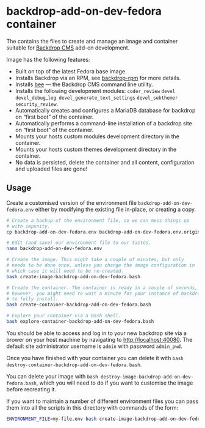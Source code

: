 # backdrop-add-on-dev-fedora container

The contains the files to create and manage an image and container
suitable for [Backdrop CMS](https://backdropcms.org/home "Learn more
about Backdrop CMS.") add-on development.

Image has the following features:

* Built on top of the latest Fedora base image.
* Installs Backdrop via an RPM, see
  [backdrop-rpm](https://github.com/danieljrmay/backdrop-rpm "GitHub
  project page.") for more details.
* Installs [bee](https://github.com/backdrop-contrib/bee "GitHub
  project page.") — the Backdrop CMS command line utility.
* Installs the following development modules: `coder_review`
    `devel` `devel_debug`_`log devel_generate_text_settings`
    `devel_subthemer` `security_review`.
* Automatically creates and configures a MariaDB database for backdrop
    on “first boot” of the container.
* Automatically performs a command-line installation of a backdrop
  site on “first boot” of the container.
* Mounts your hosts custom modules development directory in the
  container.
* Mounts your hosts custom themes development directory in the
  container.
* No data is persisted, delete the container and all content,
  configuration and uploaded files are gone!

## Usage

Create a customised version of the environment file
`backdrop-add-on-dev-fedora.env` either by modifying the existing file
in-place, or creating a copy.

```sh
# Create a backup of the environment file, so we can mess things up
# with impunity.
cp backdrop-add-on-dev-fedora.env backdrop-add-on-dev-fedora.env.original

# Edit (and save) our environment file to our tastes.
nano backdrop-add-on-dev-fedora.env

# Create the image. This might take a couple of minutes, but only
# needs to be done once, unless you change the image configuration in
# which case it will need to be re-created.
bash create-image-backdrop-add-on-dev-fedora.bash

# Create the container. The container is ready in a couple of seconds,
# however, you might need to wait a minute for your instance of backdrop
# to fully install.
bash create-container-backdrop-add-on-dev-fedora.bash

# Explore your container via a Bash shell.
bash explore-container-backdrop-add-on-dev-fedora.bash
```

You should be able to access and log in to your new backdrop site via
a brower on your host machine by navigating to
<http://localhost:40080>. The default site administrator username is
`admin` with password `admin_pwd`.

Once you have finished with your container you can delete it with
`bash destroy-container-backdrop-add-on-dev-fedora.bash`.

You can delete your image with `bash
destroy-image-backdrop-add-on-dev-fedora.bash`, which you will need to
do if you want to customise the image before recreating it.

If you want to maintain a number of different environment files you
can pass them into all the scripts in this directory with commands of
the form:

```sh
ENVIRONMENT_FILE=my-file.env bash create-image-backdrop-add-on-dev-fedora.bash
```

